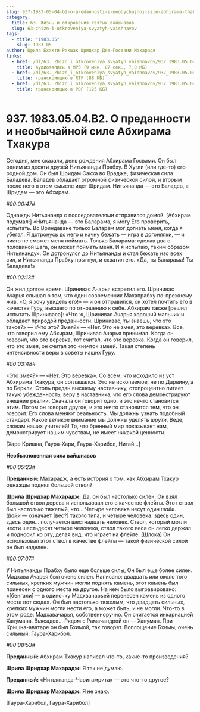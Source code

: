 ```yaml
---
slug: 937-1983-05-04-b2-o-predannosti-i-neobychajnoj-sile-abhirama-thakura
category:
  title: 63. Жизнь и откровения святых вайшнавов
  slug: 63-zhizn-i-otkroveniya-svyatyh-vaishnavov
tags:
  - title: "1983.05"
    slug: 1983-05
author: Шрила Бхакти Ракшак Шридхар Дев-Госвами Махарадж
links:
  - href: /dl/63._Zhizn_i_otkroveniya_svyatyh_vaishnavov/937_1983.05.04.B2_SridharMj_O_predannosti_i_neobychaynoy_sile_Abhirama_Thakura.mp3
    title: аудиозапись в MP3 (9 мин. 07 сек., 7,0 МБ)
  - href: /dl/63._Zhizn_i_otkroveniya_svyatyh_vaishnavov/937_1983.05.04.B2_SridharMj_O_predannosti_i_neobychaynoy_sile_Abhirama_Thakura.rtf
    title: транскрипцию в RTF (88 КБ)
  - href: /dl/63._Zhizn_i_otkroveniya_svyatyh_vaishnavov/937_1983.05.04.B2_SridharMj_O_predannosti_i_neobychaynoy_sile_Abhirama_Thakura.pdf
    title: транскрипцию в PDF (125 КБ)
---
```


# 937. 1983.05.04.B2. О преданности и необычайной силе Абхирама Тхакура

Сегодня, мне сказали, день рождения Абхирама Госвами. Он был одним из десяти друзей Нитьянанды Прабху. В Хугли (или где-то) его родной дом. Он был Шридам Сакха во Врадже, физическая сила Баладева. Баладев обладает огромной физической силой, и вторым после него в этом смысле идет Шридам. Нитьянанда — это Баладев, а Шридам — это Абхирам.

*#00:00:47#*

Однажды Нитьянанда с последователями отправился домой. [Абхирам подумал:] «Нитьянанда — это Баларама, я могу Его проверить, испытать. Во Вриндаване только Баларам мог догнать меня, когда я убегал. Я дотронусь до него и начну бежать — игра в догонялки, — и никто не сможет меня поймать. Только Баларама: сделав два с половиной шага, он может поймать меня. И я испытаю, таким образом Нитьянанду». Он дотронулся до Нитьянанды и стал бежать изо всех сил, и Нитьянанда Прабху прыгнул, и схватил его. «Да, ты Баларама! Ты Баладева!»

*#00:02:13#*

Он жил долгое время. Шринивас Ачарья встретил его. Шринивас Ачарья слышал о том, что один современник Махапрабху по-прежнему жив. «О, я хочу увидеть его!» — и он отправился, он хотел почтить его в качестве Гуру, высшего по отношению к себе. Абхирам также [решил испытать Шриниваса]: «Что ж, Шринивас Ачарья хороший мальчик и обладает природой преданности. Шринивас, ты знаешь, что это такое?» — «Что это? Змея?» — «Нет. Это не змея, это веревка». Все, что говорил ему Абхирам, Шринивас Ачарья принимал. Когда он говорил, что это веревка, тот считал, что это веревка. Когда он говорил, что это змея, он считал это «нечто» змеей. Такая степень интенсивности веры в советы наших Гуру.

*#00:03:48#*

«Это змея?» — «Нет. Это веревка». Со всем, что исходило из уст Абхирама Тхакура, он соглашался. Это не ископаемое, не по Дарвину, а по Беркли. Столь предан высшему наставнику, стопроцентно питает такую убежденность, веру в наставника, что его слова демонстрируют внешние реалии. Сначала он говорит одно, и это нечто становится этим. Потом он говорит другое, и это нечто становится тем, что он говорит. Его слова меняют реальность. Мы должны узнать подобный стандарт. Какое великое внимание мы должны уделять *шрути*, Веде, словам наших учителей! То, что бренный мир показывает нам, демонстрирует нашим чувствам, не имеет никакой ценности.

[Харе Кришна, Гаура-Хари, Гаура-Харибол, Нитай…]

**Необыкновенная сила вайшнавов**

*#00:05:23#*

**Преданный:** Махарадж, а есть история о том, как Абхирам Тхакур однажды поднял большой ствол?

**Шрила Шридхар Махарадж:** Да, он был настолько силен. Он взял большой ствол дерева и использовал его в качестве флейты. Этот ствол был настолько тяжелый, что… Четыре человека несут один *шайи*. *Шайи* — означает [вес?] такого типа, и четыре человека: здесь один, здесь один… получается шестнадцать человек. Ствол, который могли нести шестьдесят четыре человека, ствол такого веса он легко держал и подносил ко рту, делая вид, что играет на флейте. [Шлока] Он использовал этот ствол в качестве флейты — такой физической силой он был наделен.

*#00:07:07#*

У Нитьянанды Прабху было еще больше силы, Он был еще более силен. Мадхава Ачарья был очень силен. Написано: двадцать или около того сильных, крепких мужчин могли поднять камень, этот камень был принесен с одного места на другое. На нем было выгравировано: «[бенгали] — в одиночку Мадхвачарьей перенесен камень из одного места вот сюда». Он был настолько тяжелым, что двадцать сильных, крепких мужчин могли нести его, а может быть, и не могли. Что-то в этом роде. Мадхавачарья, собственноручно. Он считается инкарнацией Ханумана. Вьясадев… Рядом с Рамачандрой он — Хануман. При Кришна-аватаре он был Бхимой, так говорят. Воплощение Бхимы, очень сильный. Гаура-Харибол.

*#00:08:53#*

**Преданный:** Абхирам Тхакур написал что-то, какие-то произведения?

**Шрила Шридхар Махарадж:** Я так не думаю.

**Преданный:** «Нитьянанда-Чаритамрита» — это что-то другое?

**Шрила Шридхар Махарадж:** Я не знаю.

[Гаура-Харибол, Гаура-Харибол]

